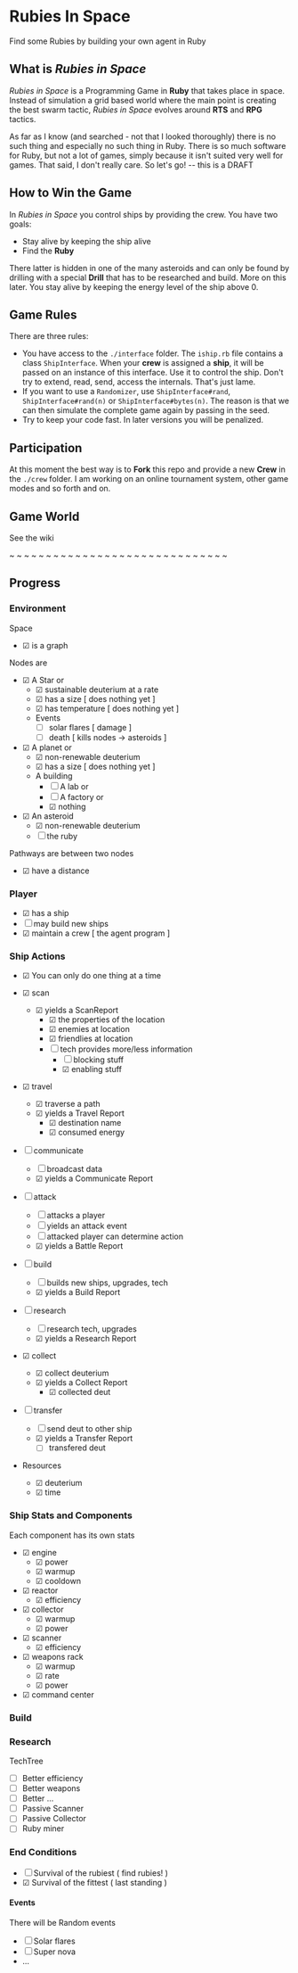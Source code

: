 Rubies In Space
=============
Find some Rubies by building your own agent in Ruby

What is _Rubies in Space_
----------------------
_Rubies in Space_ is a Programming Game in **Ruby** that takes place in space. Instead of simulation a grid based world where the main point is creating the best swarm tactic, _Rubies in Space_ evolves around **RTS** and **RPG** tactics. 

As far as I know (and searched - not that I looked thoroughly) there is no such thing and especially no such thing in Ruby. There is so much software for Ruby, but not a lot of games, simply because it isn't suited very well for games. That said, I don't really care. So let's go! -- this is a DRAFT

How to Win the Game
----------------------
In _Rubies in Space_ you control ships by providing the crew. You have two goals:
- Stay alive by keeping the ship alive
- Find the **Ruby**

There latter is hidden in one of the many asteroids and can only be found by drilling with a special **Drill** that has to be researched and build. More on this later. You stay alive by keeping the energy level of the ship above 0.

Game Rules
----------------------
There are three rules:
- You have access to the `./interface` folder. The `iship.rb` file contains a class `ShipInterface`. When your **crew** is assigned a **ship**, it will be passed on an instance of this interface. Use it to control the ship. Don't try to extend, read, send, access the internals. That's just lame.
- If you want to use a `Randomizer`, use `ShipInterface#rand`, `ShipInterface#rand(n)` or `ShipInterface#bytes(n)`. The reason is that we can then simulate the complete game again by passing in the seed.
- Try to keep your code fast. In later versions you will be penalized.

Participation
----------------------
At this moment the best way is to **Fork** this repo and provide a new **Crew** in the `./crew` folder. I am working on an online tournament system, other game modes and so forth and on. 

Game World
----------------------
See the wiki

~ ~ ~ ~ ~ ~ ~ ~ ~ ~ ~ ~ ~ ~ ~ ~ ~ ~ ~ ~ ~ ~ ~ ~ ~ ~ ~ ~ ~ ~

Progress
-------------
### Environment
Space
- &#x2611; is a graph

Nodes are
- &#x2611; A Star or
    - &#x2611; sustainable deuterium at a rate
    - &#x2611; has a size [ does nothing yet ]
    - &#x2611; has temperature [ does nothing yet ]
    - Events
        - &#x2610; solar flares [ damage ]
        - &#x2610; death [ kills nodes -> asteroids ]
- &#x2611; A planet or
    - &#x2611; non-renewable deuterium
    - &#x2611; has a size [ does nothing yet ]
    - A building
        - &#x2610; A lab or
        - &#x2610; A factory or
        - &#x2611; nothing
- &#x2611; An asteroid
    - &#x2611; non-renewable deuterium
    - &#x2610; the ruby

Pathways are between two nodes
- &#x2611; have a distance

### Player
- &#x2611; has a ship
- &#x2610; may build new ships
- &#x2611; maintain a crew [ the agent program ]

### Ship Actions
- &#x2611; You can only do one thing at a time
- &#x2611; scan
    - &#x2611; yields a ScanReport
        - &#x2611; the properties of the location
        - &#x2611; enemies at location
        - &#x2611; friendlies at location
        - &#x2610; tech provides more/less information
            - &#x2610; blocking stuff
            - &#x2611; enabling stuff
- &#x2611; travel
    - &#x2611; traverse a path
    - &#x2611; yields a Travel Report
        - &#x2611; destination name
        - &#x2611; consumed energy
- &#x2610; communicate
    - &#x2610; broadcast data
    - &#x2611; yields a Communicate Report
- &#x2610; attack
    - &#x2610; attacks a player
    - &#x2610; yields an attack event
    - &#x2610; attacked player can determine action
    - &#x2611; yields a Battle Report
- &#x2610; build
    - &#x2610; builds new ships, upgrades, tech
    - &#x2611; yields a Build Report
- &#x2610; research
    - &#x2610; research tech, upgrades
    - &#x2611; yields a Research Report
- &#x2611; collect
    - &#x2611; collect deuterium
    - &#x2611; yields a Collect Report
        - &#x2611; collected deut
- &#x2610; transfer
    - &#x2610; send deut to other ship
    - &#x2611; yields a Transfer Report
        - &#x2610; transfered deut

- Resources
    - &#x2611; deuterium
    - &#x2611; time

### Ship Stats and Components
Each component has its own stats
- &#x2611; engine
    - &#x2611; power
    - &#x2611; warmup
    - &#x2611; cooldown
- &#x2611; reactor
    - &#x2611; efficiency
- &#x2611; collector
    - &#x2611; warmup
    - &#x2611; power
- &#x2611; scanner
    - &#x2611; efficiency
- &#x2611; weapons rack
    - &#x2611; warmup
    - &#x2611; rate
    - &#x2611; power
- &#x2611; command center

### Build

### Research
TechTree
- &#x2610; Better efficiency
- &#x2610; Better weapons
- &#x2610; Better ...
- &#x2610; Passive Scanner
- &#x2610; Passive Collector
- &#x2610; Ruby miner

### End Conditions
- &#x2610; Survival of the rubiest ( find rubies! )
- &#x2611; Survival of the fittest ( last standing )

#### Events
There will be Random events
- &#x2610; Solar flares
- &#x2610; Super nova
- ...

